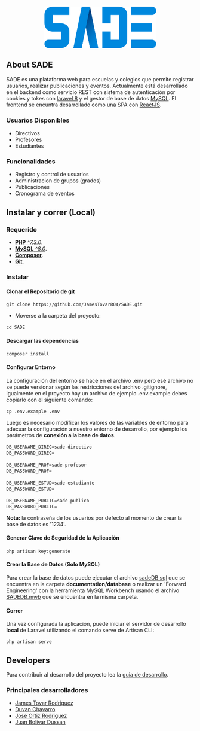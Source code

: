 <p align="center"><a href="https://github.com/JamesTovarR04/SADE" target="_blank"><img src="https://github.com/JamesTovarR04/SADE/blob/main/documentation/logo/Image/Recurso%202.png" width="300"></a></p>

## About SADE

SADE es una plataforma web para escuelas y colegios que permite registrar usuarios, realizar publicaciones y eventos. Actualmente está desarrollado en el backend como servicio REST con sistema de autenticación por cookies y tokes con [laravel 8](https://laravel.com/) y el gestor de base de datos [MySQL](https://www.mysql.com/). El frontend se encuntra desarrollado como una SPA con [ReactJS](https://es.reactjs.org/).

### Usuarios Disponibles

- Directivos
- Profesores
- Estudiantes

### Funcionalidades

- Registro y control de usuarios
- Administracion de grupos (grados)
- Publicaciones
- Cronograma de eventos

## Instalar y correr (Local)

### Requerido

- [**PHP** *^7.3.0*](https://www.php.net/manual/es/index.php).
- [**MySQL** *^8.0*](https://www.mysql.com/downloads/).
- [**Composer**](https://getcomposer.org/download/).
- [**Git**](https://git-scm.com/downloads).

### Instalar

#### Clonar el Repositorio de git

```shell
git clone https://github.com/JamesTovarR04/SADE.git
```

- Moverse a la carpeta del proyecto:

```shell
cd SADE
```

#### Descargar las dependencias

```shell
composer install
```

#### Configurar Entorno
La configuración del entorno se hace en el archivo .env pero esé archivo no se puede versionar según las restricciones del archivo .gitignore, igualmente en el proyecto hay un archivo de ejemplo .env.example debes copiarlo con el siguiente comando:

```shell
cp .env.example .env
```

Luego es necesario modificar los valores de las variables de entorno para adecuar la configuración a nuestro entorno de desarrollo, por ejemplo los parámetros de **conexión a la base de datos**.

```shell
DB_USERNAME_DIREC=sade-directivo
DB_PASSWORD_DIREC=

DB_USERNAME_PROF=sade-profesor
DB_PASSWORD_PROF=

DB_USERNAME_ESTUD=sade-estudiante
DB_PASSWORD_ESTUD=

DB_USERNAME_PUBLIC=sade-publico
DB_PASSWORD_PUBLIC=
```

**Nota:** la contraseña de los usuarios por defecto al momento de crear la base de datos es '1234'.

#### Generar Clave de Seguridad de la Aplicación

```shell
php artisan key:generate
```

#### Crear la Base de Datos (Solo MySQL)
Para crear la base de datos puede ejecutar el archivo [sadeDB.sql](https://github.com/JamesTovarR04/SADE/blob/main/documentation/database/sadeDB.sql) que se encuentra en la carpeta **documentation/database** o realizar un 'Forward Engineering' con la herramienta MySQL Workbench usando el archivo [SADEDB.mwb](https://github.com/JamesTovarR04/SADE/blob/main/documentation/database/SADEDB.mwb) que se encuentra en la misma carpeta.

#### Correr
Una vez configurada la aplicación, puede iniciar el servidor de desarrollo **local** de Laravel utilizando el comando serve de Artisan CLI:

```shell
php artisan serve
```

## Developers
Para contribuir al desarrollo del proyecto lea la [guia de desarrollo](https://github.com/JamesTovarR04/SADE/blob/main/DEVELOP.md).

### Principales desarrolladores

- [James Tovar Rodriguez](https://github.com/JamesTovarR04)
- [Duvan Chavarro](https://github.com/DuvanChavarro13)
- [Jose Ortiz Rodriguez](https://github.com/jodaor)
- [Juan Bolivar Dussan](https://github.com/sebastiancdhf)
